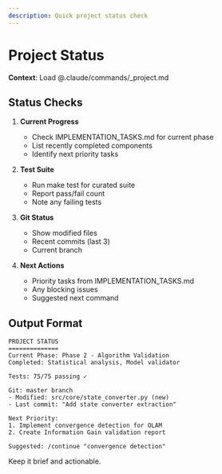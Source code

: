 ```yaml
---
description: Quick project status check
---
```


# Project Status

**Context**: Load @.claude/commands/_project.md

## Status Checks

1. **Current Progress**
   - Check IMPLEMENTATION_TASKS.md for current phase
   - List recently completed components
   - Identify next priority tasks

2. **Test Suite**
   - Run make test for curated suite
   - Report pass/fail count
   - Note any failing tests

3. **Git Status**
   - Show modified files
   - Recent commits (last 3)
   - Current branch

4. **Next Actions**
   - Priority tasks from IMPLEMENTATION_TASKS.md
   - Any blocking issues
   - Suggested next command

## Output Format

```
PROJECT STATUS
==============
Current Phase: Phase 2 - Algorithm Validation
Completed: Statistical analysis, Model validator

Tests: 75/75 passing ✓

Git: master branch
- Modified: src/core/state_converter.py (new)
- Last commit: "Add state converter extraction"

Next Priority:
1. Implement convergence detection for OLAM
2. Create Information Gain validation report

Suggested: /continue "convergence detection"
```

Keep it brief and actionable.